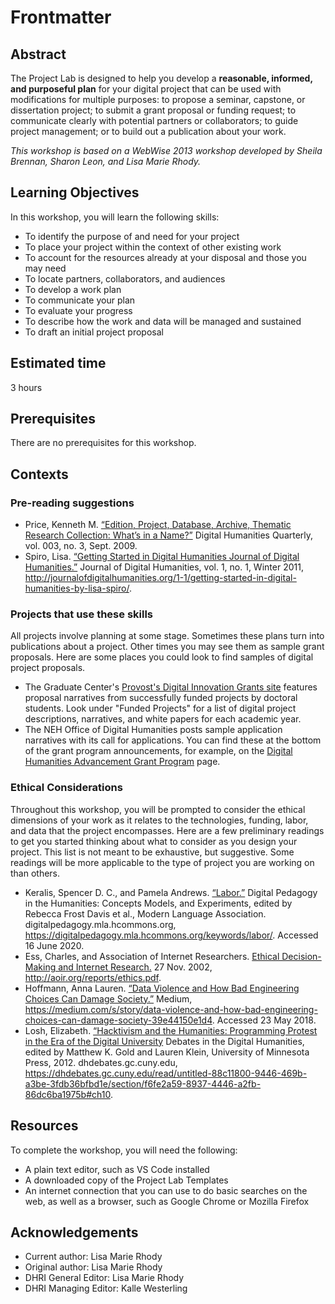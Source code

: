 # Frontmatter

## Abstract

The Project Lab is designed to help you develop a  **reasonable, informed, and purposeful plan** for your digital project that can be used with modifications for multiple purposes: to propose a seminar, capstone, or dissertation project; to submit a grant proposal or funding request; to communicate clearly with potential partners or collaborators; to guide project management; or to build out a publication about your work.

*This workshop is based on a WebWise 2013 workshop developed by Sheila Brennan, Sharon Leon, and Lisa Marie Rhody.*

## Learning Objectives

In this workshop, you will learn the following skills:

- To identify the purpose of and need for your project
- To place your project within the context of other existing work
- To account for the resources already at your disposal and those you may need
- To locate partners, collaborators, and audiences
- To develop a work plan 
- To communicate your plan
- To evaluate your progress
- To describe how the work and data will be managed and sustained
- To draft an initial project proposal 

## Estimated time

3 hours

## Prerequisites

There are no prerequisites for this workshop.

## Contexts


### Pre-reading suggestions

- Price, Kenneth M. [“Edition, Project, Database, Archive, Thematic Research Collection: What’s in a Name?”](<http://www.digitalhumanities.org/dhq/vol/3/3/000053/000053.html>) Digital Humanities Quarterly, vol. 003, no. 3, Sept. 2009.
- Spiro, Lisa. [“Getting Started in Digital Humanities Journal of Digital Humanities.”](http://journalofdigitalhumanities.org/1-1/getting-started-in-digital-humanities-by-lisa-spiro/) Journal of Digital Humanities, vol. 1, no. 1, Winter 2011, http://journalofdigitalhumanities.org/1-1/getting-started-in-digital-humanities-by-lisa-spiro/.


### Projects that use these skills

All projects involve planning at some stage. Sometimes these plans turn into publications about a project. Other times you may see them as sample grant proposals. Here are some places you could look to find samples of digital project proposals. 

- The Graduate Center's [Provost's Digital Innovation Grants site](http://cuny.is/digitalgrants) features  proposal narratives from successfully funded projects by doctoral students. Look under "Funded Projects" for a list of digital project descriptions, narratives, and white papers for each academic year. 
- The NEH Office of Digital Humanities posts sample application narratives with its call for applications. You can find these at the bottom of the grant program announcements, for example, on the [Digital Humanities Advancement Grant Program](https://www.neh.gov/grants/odh/digital-humanities-advancement-grants) page. 

### Ethical Considerations

Throughout this workshop, you will be prompted to consider the ethical dimensions of your work as it relates to the technologies, funding, labor, and data that the project encompasses. Here are a few preliminary readings to get you started thinking about what to consider as you design your project. This list is not meant to be exhaustive, but suggestive. Some readings will be more applicable to the type of project you are working on than others.

- Keralis, Spencer D. C., and Pamela Andrews. [“Labor.”](https://digitalpedagogy.mla.hcommons.org/keywords/labor/) Digital Pedagogy in the Humanities: Concepts Models, and Experiments, edited by Rebecca Frost Davis et al., Modern Language Association. digitalpedagogy.mla.hcommons.org, https://digitalpedagogy.mla.hcommons.org/keywords/labor/. Accessed 16 June 2020.
- Ess, Charles, and Association of Internet Researchers. [Ethical Decision-Making and Internet Research.](http://aoir.org/reports/ethics.pdf) 27 Nov. 2002, http://aoir.org/reports/ethics.pdf.
- Hoffmann, Anna Lauren. [“Data Violence and How Bad Engineering Choices Can Damage Society.”](https://medium.com/s/story/data-violence-and-how-bad-engineering-choices-can-damage-society-39e44150e1d4) Medium, https://medium.com/s/story/data-violence-and-how-bad-engineering-choices-can-damage-society-39e44150e1d4. Accessed 23 May 2018.
- Losh, Elizabeth. [“Hacktivism and the Humanities: Programming Protest in the Era of the Digital University](https://dhdebates.gc.cuny.edu/read/untitled-88c11800-9446-469b-a3be-3fdb36bfbd1e/section/f6fe2a59-8937-4446-a2fb-86dc6ba1975b#ch10) Debates in the Digital Humanities, edited by Matthew K. Gold and Lauren Klein, University of Minnesota Press, 2012. dhdebates.gc.cuny.edu, https://dhdebates.gc.cuny.edu/read/untitled-88c11800-9446-469b-a3be-3fdb36bfbd1e/section/f6fe2a59-8937-4446-a2fb-86dc6ba1975b#ch10.
 

## Resources 
To complete the workshop, you will need the following:
- A plain text editor, such as VS Code installed
- A downloaded copy of the Project Lab Templates
- An internet connection that you can use to do basic searches on the web, as well as a browser, such as Google Chrome or Mozilla Firefox 

## Acknowledgements

- Current author: Lisa Marie Rhody
- Original author: Lisa Marie Rhody
- DHRI General Editor: Lisa Marie Rhody
- DHRI Managing Editor: Kalle Westerling
